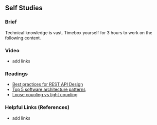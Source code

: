 ## Self Studies

### Brief

Technical knowledge is vast. Timebox yourself for 3 hours to work on the following content.

### Video 

- add links

### Readings

- [Best practices for REST API Design](https://stackoverflow.blog/2020/03/02/best-practices-for-rest-api-design/)
- [Top 5 software architecture patterns](https://techbeacon.com/app-dev-testing/top-5-software-architecture-patterns-how-make-right-choice)
- [Loose coupling vs tight coupling](https://nordicapis.com/the-difference-between-tight-coupling-and-loose-coupling/)

### Helpful Links (References)

- add links

